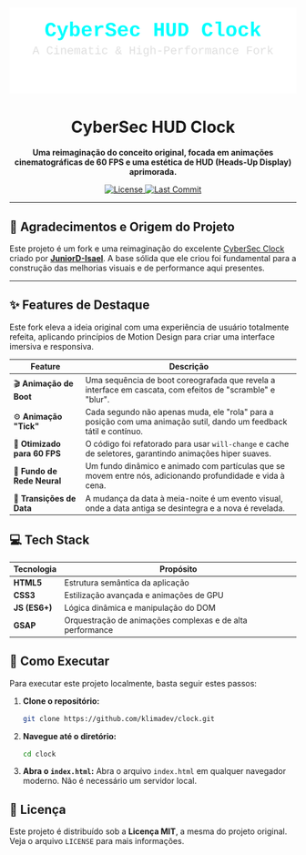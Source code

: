 <div align="center">
  <img src="assets/header-animation.svg" alt="CyberSec HUD Clock - Animated Header"/>
</div>

<div align="center">

# CyberSec HUD Clock 

**Uma reimaginação do conceito original, focada em animações cinematográficas de 60 FPS e uma estética de HUD (Heads-Up Display) aprimorada.**

</div>

<div align="center">
  <!-- Badges -->
  <a href="https://github.com/klimadev/clock/blob/main/LICENSE">
    <img src="https://img.shields.io/github/license/klimadev/clock?label=license&style=for-the-badge&logo=github&color=00FFFF&logoColor=white" alt="License"/>
  </a>
  <a href="https://github.com/klimadev/clock/commits/main">
    <img src="https://img.shields.io/github/last-commit/klimadev/clock?style=for-the-badge&color=00FFFF" alt="Last Commit"/>
  </a>
</div>

---

## 🙏 Agradecimentos e Origem do Projeto

Este projeto é um fork e uma reimaginação do excelente [CyberSec Clock](https://github.com/JuniorD-Isael/clock) criado por **[JuniorD-Isael](https://github.com/JuniorD-Isael)**. A base sólida que ele criou foi fundamental para a construção das melhorias visuais e de performance aqui presentes.

---

## ✨ Features de Destaque

Este fork eleva a ideia original com uma experiência de usuário totalmente refeita, aplicando princípios de Motion Design para criar uma interface imersiva e responsiva.

| Feature                      | Descrição                                                                                                                |
| ---------------------------- | ------------------------------------------------------------------------------------------------------------------------ |
| 🎬 **Animação de Boot**      | Uma sequência de boot coreografada que revela a interface em cascata, com efeitos de "scramble" e "blur".               |
| ⚙️ **Animação "Tick"**         | Cada segundo não apenas muda, ele "rola" para a posição com uma animação sutil, dando um feedback tátil e contínuo.      |
| 🚀 **Otimizado para 60 FPS** | O código foi refatorado para usar `will-change` e cache de seletores, garantindo animações hiper suaves.                   |
| 🌌 **Fundo de Rede Neural**   | Um fundo dinâmico e animado com partículas que se movem entre nós, adicionando profundidade e vida à cena.             |
| 📅 **Transições de Data**    | A mudança da data à meia-noite é um evento visual, onde a data antiga se desintegra e a nova é revelada.                |

## 💻 Tech Stack

| Tecnologia   | Propósito                                      |
| ------------ | ---------------------------------------------- |
| **HTML5**    | Estrutura semântica da aplicação               |
| **CSS3**     | Estilização avançada e animações de GPU        |
| **JS (ES6+)**| Lógica dinâmica e manipulação do DOM           |
| **GSAP**     | Orquestração de animações complexas e de alta performance |

## 🚀 Como Executar

Para executar este projeto localmente, basta seguir estes passos:

1.  **Clone o repositório:**
    ```bash
    git clone https://github.com/klimadev/clock.git
    ```
2.  **Navegue até o diretório:**
    ```bash
    cd clock
    ```
3.  **Abra o `index.html`:**
    Abra o arquivo `index.html` em qualquer navegador moderno. Não é necessário um servidor local.

## 📜 Licença

Este projeto é distribuído sob a **Licença MIT**, a mesma do projeto original. Veja o arquivo `LICENSE` para mais informações.

